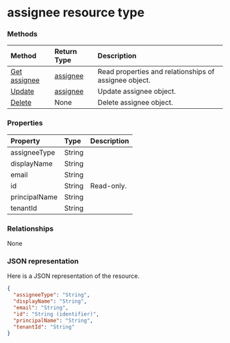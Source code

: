 # assignee resource type




### Methods

| Method		   | Return Type	|Description|
|:---------------|:--------|:----------|
|[Get assignee](../api/assignee_get.md) | [assignee](assignee.md) |Read properties and relationships of assignee object.|
|[Update](../api/assignee_update.md) | [assignee](assignee.md)	|Update assignee object. |
|[Delete](../api/assignee_delete.md) | None |Delete assignee object. |

### Properties
| Property	   | Type	|Description|
|:---------------|:--------|:----------|
|assigneeType|String||
|displayName|String||
|email|String||
|id|String| Read-only.|
|principalName|String||
|tenantId|String||

### Relationships
None


### JSON representation

Here is a JSON representation of the resource.

<!-- {
  "blockType": "resource",
  "optionalProperties": [

  ],
  "@odata.type": "microsoft.graph.assignee"
}-->

```json
{
  "assigneeType": "String",
  "displayName": "String",
  "email": "String",
  "id": "String (identifier)",
  "principalName": "String",
  "tenantId": "String"
}

```

<!-- uuid: 8fcb5dbc-d5aa-4681-8e31-b001d5168d79
2015-10-25 14:57:30 UTC -->
<!-- {
  "type": "#page.annotation",
  "description": "assignee resource",
  "keywords": "",
  "section": "documentation",
  "tocPath": ""
}-->